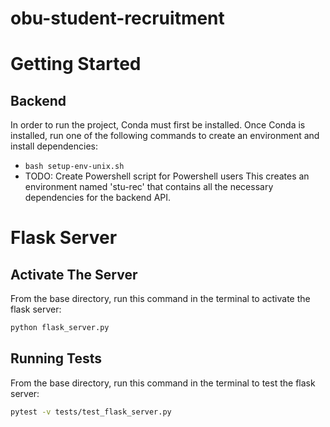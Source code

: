# obu-student-recruitment

# Getting Started
## Backend
In order to run the project, Conda must first be installed. Once Conda is installed, run one of the following commands to create an environment and install dependencies:
- `bash setup-env-unix.sh`
- TODO: Create Powershell script for Powershell users
This creates an environment named 'stu-rec' that contains all the necessary dependencies for the backend API.

# Flask Server
## Activate The Server
From the base directory, run this command in the terminal to activate the flask server:
```bash
python flask_server.py
```

## Running Tests
From the base directory, run this command in the terminal to test the flask server:
```bash
pytest -v tests/test_flask_server.py 
```